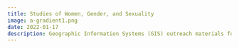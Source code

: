 ```yaml
---
title: Studies of Women, Gender, and Sexuality
image: a-gradient1.png
date: 2022-01-17
description: Geographic Information Systems (GIS) outreach materials for Studies of Women, Gender, and Sexuality.
---
```

